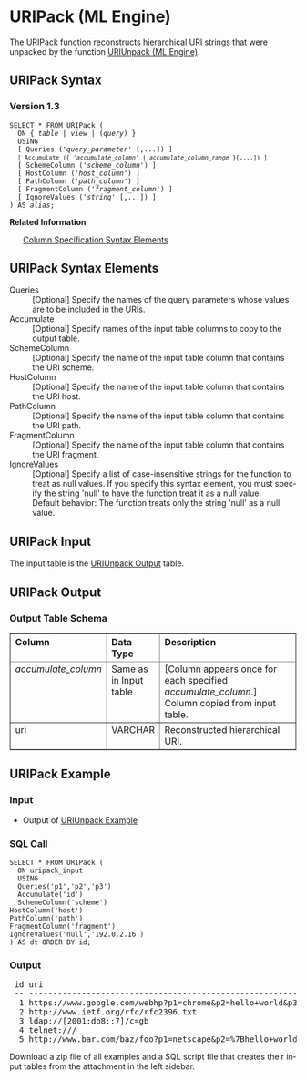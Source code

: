 <html><head></head><body><div class="nested0" aria-labelledby="ariaid-title1" topicindex="1" topicid="yxe1507821337957" id="yxe1507821337957"><h1 class="title topictitle1" id="ariaid-title1">URIPack (ML Engine)</h1><div class="body conbody">
<p class="p">The URIPack function reconstructs hierarchical URI strings that were unpacked by the function <a href="nyl1558453376968.md#pin1507820879472">URIUnpack (ML Engine)</a>.</p></div><div class="topic reference nested1" aria-labelledby="ariaid-title2" topicindex="2" topicid="pvy1507821360011" xml:lang="en-us" lang="en-us" id="pvy1507821360011">
<h2 class="title topictitle2" id="ariaid-title2">URIPack Syntax</h2><div class="body refbody"><div class="section" id="pvy1507821360011__section_N1000E_N1000C_N10001">
<h3 class="title sectiontitle">Version 1.3</h3><pre class="pre codeblock" xml:space="preserve"><code>SELECT * FROM URIPack (
  <span>ON { <var class="keyword varname">table</var> | <var class="keyword varname">view</var> | (<var class="keyword varname">query</var>) }</span>
  USING 
  [ Queries ('<var class="keyword varname">query_parameter</var>' [,...]) ]
  <code class="ph codeph">[ Accumulate ({ '<var class="keyword varname">accumulate_column</var>' | <var class="keyword varname">accumulate_column_range</var> }[,...]) ]</code>
  [ SchemeColumn ('<var class="keyword varname">scheme_column</var>') ]
  [ HostColumn ('<var class="keyword varname">host_column</var>') ]
  [ PathColumn ('<var class="keyword varname">path_column</var>') ]
  [ FragmentColumn ('<var class="keyword varname">fragment_column</var>') ]
  [ IgnoreValues ('<var class="keyword varname">string</var>' [,...]) ]
) AS <var class="keyword varname">alias</var>;</code></pre></div></div><div class="related-links"><div class="linklistheader"><p></p><b>Related Information</b></div>
<ul class="linklist linklist relinfo"><div class="linklistmember"><a href="ndv1557782188375.md">Column Specification Syntax Elements</a></div></ul></div></div><div class="topic reference nested1" aria-labelledby="ariaid-title3" topicindex="3" topicid="yuz1507821363648" xml:lang="en-us" lang="en-us" id="yuz1507821363648">
<h2 class="title topictitle2" id="ariaid-title3">URIPack Syntax Elements</h2><div class="body refbody"><div class="section" id="yuz1507821363648__section_N10011_N1000E_N10001"><dl class="dl parml"><dt class="dt pt dlterm">Queries</dt><dd class="dd pd">[Optional] Specify the names of the query parameters whose values are to be included in the URIs.</dd><dt class="dt pt dlterm">Accumulate</dt><dd class="dd pd">[Optional] Specify names of the input table columns to copy to the output table.</dd><dt class="dt pt dlterm">SchemeColumn</dt><dd class="dd pd">[Optional] Specify the name of the input table column that contains the URI scheme. </dd><dt class="dt pt dlterm">HostColumn</dt><dd class="dd pd">[Optional] Specify the name of the input table column that contains the URI host.</dd><dt class="dt pt dlterm">PathColumn</dt><dd class="dd pd">[Optional] Specify the name of the input table column that contains the URI path.</dd><dt class="dt pt dlterm">FragmentColumn</dt><dd class="dd pd">[Optional] Specify the name of the input table column that contains the URI fragment. </dd><dt class="dt pt dlterm">IgnoreValues</dt><dd class="dd pd">[Optional] Specify a list of case-insensitive strings for the function to treat as null values. If you specify this syntax element, you must specify the string 'null' to have the function treat it as a null value.</dd><dd class="dd pd ddexpand">Default behavior: The function treats only the string 'null' as a null value.</dd></dl></div></div></div><div class="topic reference nested1" aria-labelledby="ariaid-title4" topicindex="4" topicid="psw1507821367427" xml:lang="en-us" lang="en-us" id="psw1507821367427">
<h2 class="title topictitle2" id="ariaid-title4">URIPack Input</h2><div class="body refbody"><div class="section" id="psw1507821367427__section_N1000E_N1000C_N10001">
<p class="p">The input table is the <a href="nyl1558453376968.md#wkv1507820927059">URIUnpack Output</a> table.</p></div></div></div><div class="topic reference nested1" aria-labelledby="ariaid-title5" topicindex="5" topicid="rst1507821371514" xml:lang="en-us" lang="en-us" id="rst1507821371514">
<h2 class="title topictitle2" id="ariaid-title5">URIPack Output</h2><div class="body refbody"><div class="section" id="rst1507821371514__section_lbl_fws_ycb">
<h3 class="title sectiontitle">Output Table Schema</h3><div class="tablenoborder"><table cellpadding="4" cellspacing="0" summary="" id="rst1507821371514__table_N1000E_N1000C_N10001" class="table" frame="border" border="1" rules="all"><div class="caption"></div><colgroup span="1"><col style="width:21.428571428571427%" span="1"></col><col style="width:14.285714285714285%" span="1"></col><col style="width:64.28571428571429%" span="1"></col></colgroup><thead class="thead" style="text-align:left;"><tr class="row"><th class="entry nocellnorowborder" style="vertical-align:top;" id="d419880e220" rowspan="1" colspan="1">Column</th><th class="entry nocellnorowborder" style="vertical-align:top;" id="d419880e222" rowspan="1" colspan="1">Data Type</th><th class="entry cell-norowborder" style="vertical-align:top;" id="d419880e224" rowspan="1" colspan="1">Description</th></tr></thead><tbody class="tbody"><tr class="row"><td class="entry nocellnorowborder" style="vertical-align:top;" headers="d419880e220" rowspan="1" colspan="1"><var class="keyword varname">accumulate_column</var></td><td class="entry nocellnorowborder" style="vertical-align:top;" headers="d419880e222" rowspan="1" colspan="1"><span>Same as in Input table</span></td><td class="entry cell-norowborder" style="vertical-align:top;" headers="d419880e224" rowspan="1" colspan="1">[Column appears once for each specified <var class="keyword varname">accumulate_column</var>.] <span>Column copied from input table.</span></td></tr><tr class="row"><td class="entry row-nocellborder" style="vertical-align:top;" headers="d419880e220" rowspan="1" colspan="1">uri</td><td class="entry row-nocellborder" style="vertical-align:top;" headers="d419880e222" rowspan="1" colspan="1">VARCHAR</td><td class="entry cellrowborder" style="vertical-align:top;" headers="d419880e224" rowspan="1" colspan="1">Reconstructed hierarchical URI.</td></tr></tbody></table></div></div></div></div><div class="topic reference nested1" aria-labelledby="ariaid-title6" topicindex="6" topicid="khw1510713078650" xml:lang="en-us" lang="en-us" id="khw1510713078650">
<h2 class="title topictitle2" id="ariaid-title6">URIPack Example</h2><div class="body refbody"><div class="section" id="khw1510713078650__section_ev1_vq4_xdb">
<h3 class="title sectiontitle">Input</h3>
<ul class="ul" id="khw1510713078650__ul_dpb_s4q_j2b">
<li class="li">Output of <a href="nyl1558453376968.md#mwb1510713266020">URIUnpack Example</a></li></ul></div><div class="section" id="khw1510713078650__section_gcn_vq4_xdb">
<h3 class="title sectiontitle">SQL Call</h3><pre class="pre codeblock" xml:space="preserve"><code>SELECT * FROM URIPack (
  ON uripack_input
  USING
  Queries('p1','p2','p3')
  Accumulate('id')
  SchemeColumn('scheme')
HostColumn('host')
PathColumn('path')
FragmentColumn('fragment')
IgnoreValues('null','192.0.2.16')
) AS dt ORDER BY id;</code></pre></div><div class="section" id="khw1510713078650__section_rnw_vq4_xdb">
<h3 class="title sectiontitle">Output</h3><pre class="pre screen" xml:space="preserve"> id uri                                                                                     
 -- --------------------------------------------------------------------------------------- 
  1 https://www.google.com/webhp?p1=chrome&amp;p2=hello+world&amp;p3=utf-8#fragment1               
  2 http://www.ietf.org/rfc/rfc2396.txt                                                    
  3 ldap://[2001:db8::7]/c=gb                                                              
  4 telnet:///                                                                             
  5 http://www.bar.com/baz/foo?p1=netscape&amp;p2=%7Bhello+world%7D&amp;p3=utf#this+is+fragment+too</pre>
<p class="p">Download a zip file of all examples and a SQL script file that creates their input tables from the attachment in the left sidebar.</p></div></div></div></div></body></html>
